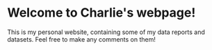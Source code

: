 # Welcome to Charlie's webpage!

This is my personal website, containing some of my data reports and datasets. Feel free to make any comments on them!
